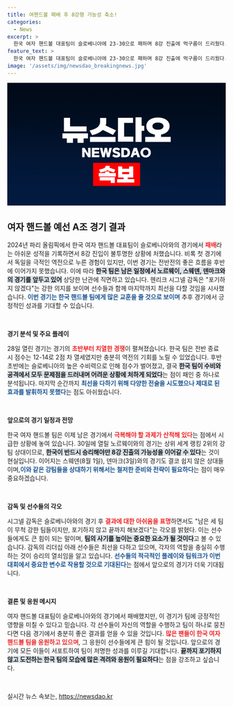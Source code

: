 ```yaml
---
title: 여핸드볼 패배 후 8강행 가능성 축소!
categories:
  - News
excerpt: >
  한국 여자 핸드볼 대표팀이 슬로베니아에 23-30으로 패하며 8강 진출에 먹구름이 드리웠다. 남은 경기는 세계 랭킹 상위국들과의 대결, 시그넬 감독의 결연한 다짐이 필요한 시점이다.
feature_text: >
  한국 여자 핸드볼 대표팀이 슬로베니아에 23-30으로 패하며 8강 진출에 먹구름이 드리웠다. 남은 경기는 세계 랭킹 상위국들과의 대결, 시그넬 감독의 결연한 다짐이 필요한 시점이다.
image: '/assets/img/newsdao_breakingnews.jpg'
---
```


<p><img src="/assets/img/newsdao_breakingnews.jpg" alt="flaretime 속보" /></p>

<h2 data-ke-size="size26">여자 핸드볼 예선 A조 경기 결과</h2>

<p data-ke-size="size16">2024년 파리 올림픽에서 한국 여자 핸드볼 대표팀이 슬로베니아와의 경기에서 <b><span style="color: #ee2323;">패배</span></b>라는 아쉬운 성적을 기록하면서 8강 진입이 불투명한 상황에 처했습니다. 비록 첫 경기에서 독일을 극적인 역전으로 누른 경험이 있지만, 이번 경기는 전반전의 좋은 흐름을 후반에 이어가지 못했습니다. 이에 따라 <b><span style="background-color: #21538527;">한국 팀은 남은 일정에서 노르웨이, 스웨덴, 덴마크와의 경기를 앞두고 있어</span></b> 상당한 난관에 직면하고 있습니다. 헨리크 시그넬 감독은 "포기하지 않겠다"는 강한 의지를 보이며 선수들과 함께 마지막까지 최선을 다할 것임을 시사했습니다. <b><span style="color: #1a5490;">이번 경기는 한국 핸드볼 팀에게 많은 교훈을 줄 것으로 보이며</span></b> 추후 경기에서 긍정적인 성과를 기대할 수 있습니다.</p>

<p data-ke-size="size16">&nbsp;</p>

<p><b>경기 분석 및 주요 플레이</b></p>

<p data-ke-size="size16">28일 열린 경기는 경기의 <b><span style="color: #ee2323;">초반부터 치열한 경쟁</span></b>이 펼쳐졌습니다. 한국 팀은 전반 종료 시 점수는 12-14로 2점 차 열세였지만 충분히 역전의 기회를 노릴 수 있었습니다. 후반 초반에는 슬로베니아의 높은 수비력으로 인해 점수가 벌어졌고, 결국 <b><span style="background-color: #21538527;">한국 팀이 수비와 공격에서 모두 문제점을 드러내며 어려운 상황에 처하게 되었다</span></b>는 점이 패인 중 하나로 분석됩니다. 마지막 순간까지 <b><span style="color: #1a5490;">최선을 다하기 위해 다양한 전술을 시도했으나 제대로 된 효과를 발휘하지 못했다</span></b>는 점도 아쉬웠습니다.</p>

<p data-ke-size="size16">&nbsp;</p>

<p><b>앞으로의 경기 일정과 전망</b></p>

<p data-ke-size="size16">한국 여자 핸드볼 팀은 이제 남은 경기에서 <b><span style="color: #ee2323;">극복해야 할 과제가 산적해 있다</span></b>는 점에서 시급한 상황에 놓여 있습니다. 30일에 열릴 노르웨이와의 경기는 상위 세계 랭킹 2위의 강팀 상대이므로, <b><span style="background-color: #21538527;">한국이 반드시 승리해야만 8강 진출의 가능성을 이어갈 수 있다</span></b>는 것이 현실입니다. 이어지는 스웨덴(8월 1일), 덴마크(3일)와의 경기도 결코 쉽지 않은 상대들이며,<b><span style="color: #1a5490;">이와 같은 강팀들을 상대하기 위해서는 철저한 준비와 전략이 필요하다</span></b>는 점이 매우 중요하겠습니다. </p>

<p data-ke-size="size16">&nbsp;</p>

<p><b>감독 및 선수들의 각오</b></p>

<p data-ke-size="size16">시그넬 감독은 슬로베니아와의 경기 후 <b><span style="color: #ee2323;">결과에 대한 아쉬움을 표명</span></b>하면서도 "남은 세 팀이 무척 강한 팀들이지만, 포기하지 않고 끝까지 해보겠다"는 각오를 밝혔다. 이는 선수들에게도 큰 힘이 되는 말이며, <b><span style="background-color: #21538527;">팀의 사기를 높이는 중요한 요소가 될 것이다</span></b>고 볼 수 있습니다. 감독의 리더십 아래 선수들은 최선을 다하고 있으며, 각자의 역할을 충실히 수행하는 것이 승리의 열쇠임을 알고 있습니다. <b><span style="color: #1a5490;">선수들의 적극적인 플레이와 팀워크가 이번 대회에서 중요한 변수로 작용할 것으로 기대된다</span></b>는 점에서 앞으로의 경기가 더욱 기대됩니다.</p>

<p data-ke-size="size16">&nbsp;</p>

<p><b>결론 및 응원 메시지</b></p>

<p data-ke-size="size16">여자 핸드볼 대표팀이 슬로베니아와의 경기에서 패배했지만, 이 경기가 팀에 긍정적인 영향을 미칠 수 있다고 믿습니다. 각 선수들이 자신의 역할을 수행하고 팀이 하나로 뭉친다면 다음 경기에서 충분히 좋은 결과를 얻을 수 있을 것입니다. <b><span style="color: #ee2323;">많은 팬들이 한국 여자 핸드볼 팀을 응원하고 있으며</span></b>, 그 응원이 선수들에게 큰 힘이 될 것입니다. 앞으로의 경기에 모든 이들이 서포트하여 팀이 저명한 성과를 이루길 기대합니다. <b><span style="background-color: #21538527;">끝까지 포기하지 않고 도전하는 한국 팀의 모습에 많은 격려와 응원이 필요하다</span></b>는 점을 강조하고 싶습니다.</p>

<p data-ke-size="size16">&nbsp;</p>
실시간 뉴스 속보는, <a href="https://newsdao.kr" rel="dofollow">https://newsdao.kr</a>


